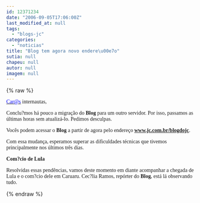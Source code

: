 ```yaml
---
id: 12371234
date: "2006-09-05T17:06:00Z"
last_modified_at: null
tags:
  - "blogs-jc"
categories:
  - "noticias"
title: "Blog tem agora novo endere\u00e7o"
sutia: null
chapeu: null
autor: null
imagem: null
---
```

{% raw %}
<p><P><A href=\"mailto:Car@s\"><U><FONT color=#0000ff><FONT face=Verdana>Car@s</FONT></U></FONT></A><FONT face=Verdana> internautas,</FONT></P></p>
<p><P><FONT face=Verdana>Conclu?mos há pouco a migração do <STRONG>Blog</STRONG> para um outro servidor. Por isso, passamos as últimas horas sem atualizá-lo. Pedimos desculpas.</FONT></P></p>
<p><P><FONT face=Verdana>Vocês podem&nbsp;acessar o&nbsp;<STRONG>Blog</STRONG>&nbsp;a partir de agora pelo endereço <A href=\"https://www.jc.com.br/blogdojc\"><STRONG>www.jc.com.br/blogdojc</STRONG></A>.</FONT></P></p>
<p><P><FONT face=Verdana>Com essa mudança, esperamos superar as dificuldades técnicas que tivemos principalmente nos últimos três dias.</FONT></P></p>
<p><P><FONT face=Verdana><STRONG>Com?cio de Lula</STRONG></FONT></P></p>
<p><P><FONT face=Verdana>Resolvidas essas pendências,&nbsp;</FONT><FONT face=Verdana>vamos deste momento em diante acompanhar a chegada de Lula e o com?cio dele em Caruaru. Cec?lia Ramos, repórter do <STRONG>Blog</STRONG>, está lá&nbsp;observando tudo.</FONT></P> </p>
{% endraw %}
